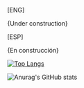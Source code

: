 [ENG]

{Under construction}

[ESP]

{En construcción} 

[![Top Langs](https://github-readme-stats.vercel.app/api/top-langs/?username=insonyy&theme=transparent&layout=compact)](https://github.com/anuraghazra/github-readme-stats)

![Anurag's GitHub stats](https://github-readme-stats.vercel.app/api?username=insonyy&show_icons=true&theme=transparent)
